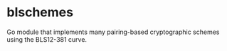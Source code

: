 # blschemes
Go module that implements many pairing-based cryptographic schemes using the BLS12-381 curve.
